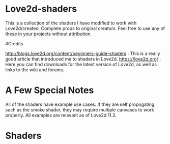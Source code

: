 # Love2d-shaders

This is a collection of the shaders I have modified to work with Love2d/created. Complete props to original creators. Feel free to use any of these in your projects without attribution.

#Credits

http://blogs.love2d.org/content/beginners-guide-shaders : This is a really good article that introduced me to shaders in Love2d.
https://love2d.org/ : Here you can find downloads for the latest version of Love2d, as well as links to the wiki and forums.

# A Few Special Notes
All of the shaders have example use cases. If they are self propogating, such as the smoke shader, they may require multiple canvases to work properly. All examples are relevant as of Love2d 11.3.

# Shaders
